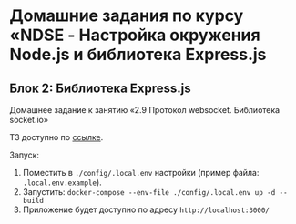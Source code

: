# Домашние задания по курсу «NDSE - Настройка окружения Node.js и библиотека Express.js

## Блок 2: Библиотека Express.js

Домашнее задание к занятию «2.9 Протокол websocket. Библиотека socket.io»

ТЗ доступно по [ссылке](https://github.com/netology-code/ndse-homeworks/tree/v2/013-websocket).


Запуск: 
1) Поместить в `./config/.local.env` настройки (пример файла: `.local.env.example`).
2) Запустить: `docker-compose --env-file ./config/.local.env up -d --build`
3) Приложение будет доступно по адресу `http://localhost:3000/`